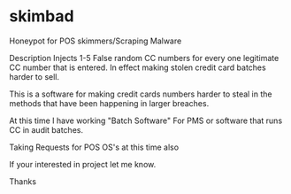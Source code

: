 skimbad
=======

Honeypot for POS skimmers/Scraping Malware

Description
Injects 1-5 False random CC numbers for every one legitimate CC number that is entered. In effect making stolen credit card batches harder to sell. 

This is a software for making credit cards numbers harder to steal in the methods that have been happening in larger breaches.

At this time I have working "Batch Software" For PMS or software that runs CC in audit batches.

Taking Requests for POS OS's at this time also

If your interested in project let me know.

Thanks
